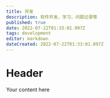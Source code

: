 ```yaml
---
title: 开发
description: 软件开发，学习，问题记录等
published: true
date: 2022-07-22T01:33:01.097Z
tags: development
editor: markdown
dateCreated: 2022-07-22T01:33:01.097Z
---
```


# Header
Your content here
